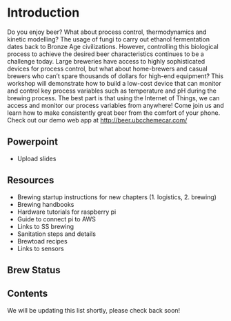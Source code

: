 # Introduction
Do you enjoy beer? What about process control, thermodynamics and kinetic modelling? The usage of fungi to carry out ethanol fermentation dates back to Bronze Age civilizations. However, controlling this biological process to achieve the desired beer characteristics continues to be a challenge today. Large breweries have access to highly sophisticated devices for process control, but what about home-brewers and casual brewers who can’t spare thousands of dollars for high-end equipment? This workshop will demonstrate how to build a low-cost device that can monitor and control key process variables such as temperature and pH during the brewing process. The best part is that using the Internet of Things, we can access and monitor our process variables from anywhere! Come join us and learn how to make consistently great beer from the comfort of your phone. Check out our demo web app at http://beer.ubcchemecar.com/

## Powerpoint
- Upload slides

## Resources
- Brewing startup instructions for new chapters (1. logistics, 2. brewing)
- Brewing handbooks
- Hardware tutorials for raspberry pi
- Guide to connect pi to AWS
- Links to SS brewing
- Sanitation steps and details
- Brewtoad recipes
- Links to sensors

## Brew Status

## Contents
We will be updating this list shortly, please check back soon!
